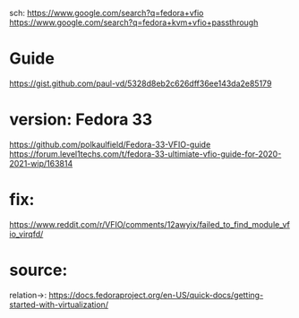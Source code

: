 sch: https://www.google.com/search?q=fedora+vfio https://www.google.com/search?q=fedora+kvm+vfio+passthrough

# Guide
https://gist.github.com/paul-vd/5328d8eb2c626dff36ee143da2e85179

# version: Fedora 33
https://github.com/polkaulfield/Fedora-33-VFIO-guide
https://forum.level1techs.com/t/fedora-33-ultimiate-vfio-guide-for-2020-2021-wip/163814

# fix:
https://www.reddit.com/r/VFIO/comments/12awyix/failed_to_find_module_vfio_virqfd/

# source:
relation->: https://docs.fedoraproject.org/en-US/quick-docs/getting-started-with-virtualization/
